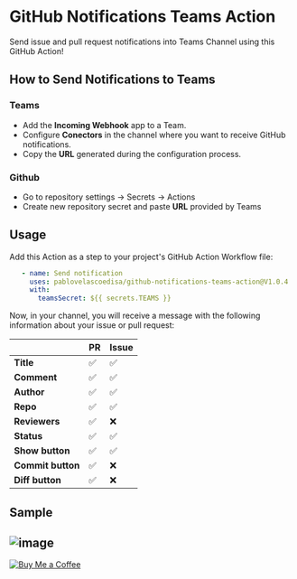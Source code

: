 # GitHub Notifications Teams Action
Send issue and pull request notifications into Teams Channel using this GitHub Action!

## How to Send Notifications to Teams

### Teams
- Add the __Incoming Webhook__ app to a Team.
- Configure __Conectors__ in the channel where you want to receive GitHub notifications.
- Copy the __URL__ generated during the configuration process.

### Github
- Go to repository settings -> Secrets -> Actions
- Create new repository secret and paste __URL__ provided by Teams

## Usage
Add this Action as a step to your project's GitHub Action Workflow file:

```yaml
   - name: Send notification
     uses: pablovelascoedisa/github-notifications-teams-action@V1.0.4
     with:
       teamsSecret: ${{ secrets.TEAMS }}
```

Now, in your channel, you will receive a message with the following information about your issue or pull request:

|                       | **PR**                         | **Issue**                                |
|-----------------------|------------------------------------------|------------------------------------------|
| **Title**            | ✅                        | ✅                       |
| **Comment**        | ✅                                      | ✅                                      |
| **Author**             | ✅                                      | ✅                                      |
| **Repo**       | ✅                                      | ✅                                      |
| **Reviewers** | ✅                             | ❌                                      |
| **Status** |   ✅   |  ✅   |
| **Show button** |   ✅   |  ✅   |
| **Commit button** |   ✅   |   ❌  |
| **Diff button** |   ✅   |  ❌   |

## Sample

![image](https://github.com/pablovelascoedisa/github-notifications-teams-action/assets/125445128/6300c781-a20c-4dc3-a7bb-ce8d2dcb564d)
--
[![Buy Me a Coffee](https://img.shields.io/badge/Buy%20Me%20a%20Coffee-%23FFDD00.svg?&style=for-the-badge&logo=ko-fi&logoColor=black)](https://www.buymeacoffee.com/pablovelasco)
